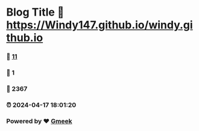 # Blog Title :link: https://Windy147.github.io/windy.github.io 
### :page_facing_up: [11](https://Windy147.github.io/windy.github.io/tag.html) 
### :speech_balloon: 1 
### :hibiscus: 2367 
### :alarm_clock: 2024-04-17 18:01:20 
### Powered by :heart: [Gmeek](https://github.com/Meekdai/Gmeek)
